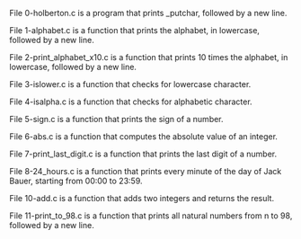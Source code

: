 File 0-holberton.c is a program that prints _putchar, followed by a new line.



File 1-alphabet.c is a function that prints the alphabet, in lowercase, followed by a new line.



File 2-print_alphabet_x10.c is a function that prints 10 times the alphabet, in lowercase, followed by a new line.



File 3-islower.c is a function that checks for lowercase character.



File 4-isalpha.c is a function that checks for alphabetic character.



File 5-sign.c is a function that prints the sign of a number.



File 6-abs.c is a function that computes the absolute value of an integer.



File 7-print_last_digit.c is a function that prints the last digit of a number.



File 8-24_hours.c is a function that prints every minute of the day of Jack Bauer, starting from 00:00 to 23:59.



File 10-add.c is a function that adds two integers and returns the result.



File 11-print_to_98.c is a function that prints all natural numbers from n to 98, followed by a new line.

